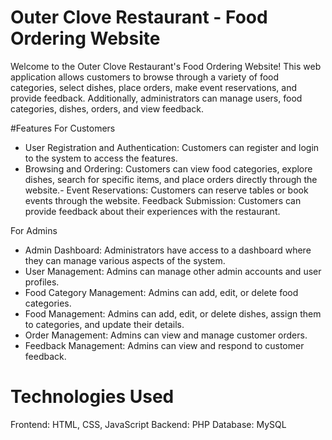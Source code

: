 # Outer Clove Restaurant - Food Ordering Website
Welcome to the Outer Clove Restaurant's Food Ordering Website! This web application allows customers to browse through a variety of food categories, select dishes, place orders, make event reservations, and provide feedback. Additionally, administrators can manage users, food categories, dishes, orders, and view feedback.

#Features
For Customers
- User Registration and Authentication: Customers can register and login to the system to access the features.
- Browsing and Ordering: Customers can view food categories, explore dishes, search for specific items, and place orders directly through the website.- Event Reservations: Customers can reserve tables or book events through the website.
Feedback Submission: Customers can provide feedback about their experiences with the restaurant.

For Admins
- Admin Dashboard: Administrators have access to a dashboard where they can manage various aspects of the system.
- User Management: Admins can manage other admin accounts and user profiles.
- Food Category Management: Admins can add, edit, or delete food categories.
- Food Management: Admins can add, edit, or delete dishes, assign them to categories, and update their details.
- Order Management: Admins can view and manage customer orders.
- Feedback Management: Admins can view and respond to customer feedback.
  
# Technologies Used
Frontend: HTML, CSS, JavaScript
Backend: PHP
Database: MySQL
